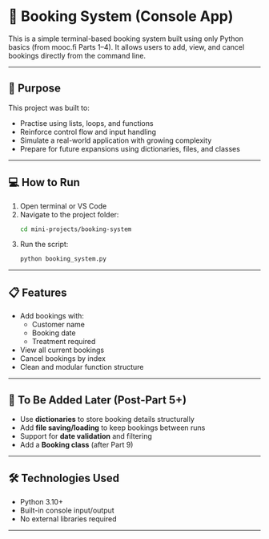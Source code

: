 # 🧾 Booking System (Console App)

This is a simple terminal-based booking system built using only Python basics (from mooc.fi Parts 1–4). It allows users to add, view, and cancel bookings directly from the command line.

---

## 🧠 Purpose

This project was built to:

- Practise using lists, loops, and functions
- Reinforce control flow and input handling
- Simulate a real-world application with growing complexity
- Prepare for future expansions using dictionaries, files, and classes

---

## 💻 How to Run

1. Open terminal or VS Code  
2. Navigate to the project folder:
   ```bash
   cd mini-projects/booking-system
   ```
3. Run the script:
   ```bash
   python booking_system.py
   ```

---

## 📋 Features

- Add bookings with:
  - Customer name
  - Booking date
  - Treatment required
- View all current bookings
- Cancel bookings by index
- Clean and modular function structure

---

## 🧩 To Be Added Later (Post-Part 5+)

- Use **dictionaries** to store booking details structurally  
- Add **file saving/loading** to keep bookings between runs  
- Support for **date validation** and filtering  
- Add a **Booking class** (after Part 9)

---

## 🛠️ Technologies Used

- Python 3.10+  
- Built-in console input/output  
- No external libraries required

---
